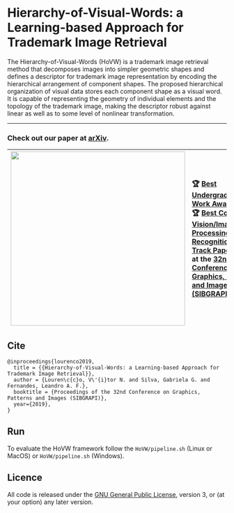 # Hierarchy-of-Visual-Words: a Learning-based Approach for Trademark Image Retrieval
The Hierarchy-of-Visual-Words (HoVW) is a trademark image retrieval method that decomposes images into simpler geometric shapes and defines a descriptor for trademark image representation by encoding the hierarchical arrangement of component shapes. The proposed hierarchical organization of visual data stores each component shape as a visual word. It is capable of representing the geometry of individual elements and the topology of the trademark image, making the descriptor robust against linear as well as to some level of nonlinear transformation.

---
### Check out our paper at [arXiv](https://arxiv.org/abs/1908.02786).

| <img src="docs/logo_sibgrapi.png" width="400"> |:trophy: [Best Undergraduate Work Award]()<br />:trophy: [Best Computer Vision/Image Processing/Pattern Recognition Main Track Paper Award]()<br />at the [32nd Conference on Graphics, Patterns and Images (SIBGRAPI) 2019](http://www.mat.puc-rio.br/sibgrapi2019/)
|:-:|:-|

## Cite

```
@inproceedings{lourenco2019,
  title = {{Hierarchy-of-Visual-Words: a Learning-based Approach for Trademark Image Retrieval}},
  author = {Louren\c{c}o, V\'{i}tor N. and Silva, Gabriela G. and Fernandes, Leandro A. F.},
  booktitle = {Proceedings of the 32nd Conference on Graphics, Patterns and Images (SIBGRAPI)},
  year={2019},
}
```

## Run
To evaluate the HoVW framework follow the `HoVW/pipeline.sh` (Linux or MacOS) or `HoVW/pipeline.sh` (Windows).

## Licence
All code is released under the [GNU General Public License](https://www.gnu.org/licenses/), version 3, or (at your option) any later version.
